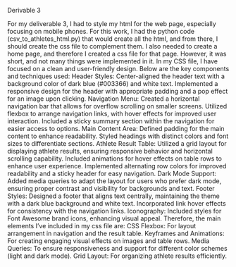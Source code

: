 Derivable 3

For my deliverable 3, I had to style my html for the web page, especially focusing on mobile phones. For this work, I had the python code (csv_to_athletes_html.py) that would create all the html, and from there, I should create the css file to complement them. I also needed to create a home page, and therefore I created a css file for that page. However, it was short, and not many things were implemented in it.
In my CSS file, I have focused on a clean and user-friendly design. Below are the key components and techniques used:
Header Styles:
Center-aligned the header text with a background color of dark blue (#003366) and white text.
Implemented a responsive design for the header with appropriate padding and a pop effect for an image upon clicking.
Navigation Menu:
Created a horizontal navigation bar that allows for overflow scrolling on smaller screens.
Utilized flexbox to arrange navigation links, with hover effects for improved user interaction.
Included a sticky summary section within the navigation for easier access to options.
Main Content Area:
Defined padding for the main content to enhance readability.
Styled headings with distinct colors and font sizes to differentiate sections.
Athlete Result Table:
Utilized a grid layout for displaying athlete results, ensuring responsive behavior and horizontal scrolling capability.
Included animations for hover effects on table rows to enhance user experience.
Implemented alternating row colors for improved readability and a sticky header for easy navigation.
Dark Mode Support:
Added media queries to adapt the layout for users who prefer dark mode, ensuring proper contrast and visibility for backgrounds and text.
Footer Styles:
Designed a footer that aligns text centrally, maintaining the theme with a dark blue background and white text.
Incorporated link hover effects for consistency with the navigation links.
Iconography:
Included styles for Font Awesome brand icons, enhancing visual appeal.
Therefore, the main elements I’ve included in my css file are: 
CSS Flexbox: For layout arrangement in navigation and the result table.
Keyframes and Animations: For creating engaging visual effects on images and table rows.
Media Queries: To ensure responsiveness and support for different color schemes (light and dark mode).
Grid Layout: For organizing athlete results efficiently.
